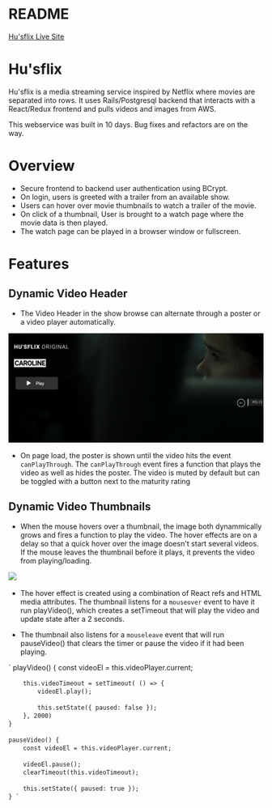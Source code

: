 # README

[Hu'sflix Live Site](https://hu-sflix.herokuapp.com/)

# Hu'sflix 

Hu'sflix is a media streaming service inspired by Netflix where movies are separated into rows. It uses Rails/Postgresql backend that interacts with a React/Redux frontend and pulls videos and images from AWS.

This webservice was built in 10 days. Bug fixes and refactors are on the way.

# Overview

* Secure frontend to backend user authentication using BCrypt.
* On login, users is greeted with a trailer from an available show.
* Users can hover over movie thumbnails to watch a trailer of the movie.
* On click of a thumbnail, User is brought to a watch page where the movie data is then played.
* The watch page can be played in a browser window or fullscreen.

# Features

## Dynamic Video Header

* The Video Header in the show browse can alternate through a poster or a video player automatically.

![](./docs/images/husflix-video-header-img.png)

* On page load, the poster is shown until the video hits the event `canPlayThrough`. The `canPlayThrough` event fires a function that plays the video as well as hides the poster. The video is muted by default but can be toggled with a button next to the maturity rating

## Dynamic Video Thumbnails

*  When the mouse hovers over a thumbnail, the image both dynammically grows and fires a function to play the video. The hover effects are on a delay so that a quick hover over the image doesn't start several videos. If the mouse leaves the thumbnail before it plays, it prevents the video from playing/loading.

![](./docs/images/husflix-dynamic-thumbnail-img.png)

* The hover effect is created using a combination of React refs and HTML media attributes. The thumbnail listens for a `mouseover` event to have it run playVideo(), which creates a setTimeout that will play the video and update state after a 2 seconds.

* The thumbnail also listens for a `mouseleave` event that will run pauseVideo() that clears the timer or pause the video if it had been playing.

`   playVideo() {
        const videoEl = this.videoPlayer.current;
        
        this.videoTimeout = setTimeout( () => {
            videoEl.play();
            
            this.setState({ paused: false });
        }, 2000)
    }

    pauseVideo() {
        const videoEl = this.videoPlayer.current;

        videoEl.pause();
        clearTimeout(this.videoTimeout);

        this.setState({ paused: true });
    } `